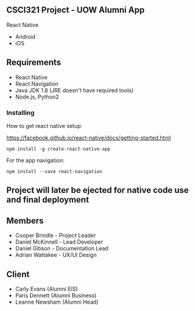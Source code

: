 ## CSCI321 Project - UOW Alumni App

React Native
  - Android
  - iOS

## Requirements

- React Native
- React Navigation
- Java JDK 1.8 (JRE doesn't have required tools)
- Node.js, Python2


### Installing

How to get react native setup:

https://facebook.github.io/react-native/docs/getting-started.html

```
npm install -g create-react-native-app
```
For the app navigation:

```
npm install --save react-navigation
```

## Project will later be ejected for native code use and final deployment

## Members

- Cooper Brindle  - Project Leader
- Daniel McKinnell  - Lead Developer
- Daniel Gibson - Documentation Lead
- Adrian Wattakee - UX/UI Design

## Client

- Carly Evans (Alumni EIS)
- Paris Dennett (Alumni Business)
- Leanne Newsham (Alumni Head)
